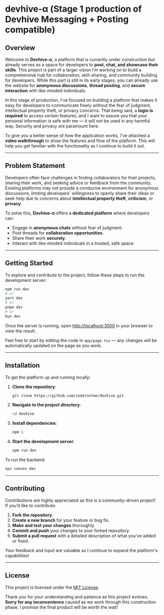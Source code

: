 # devhive-α (Stage 1 production of Devhive Messaging + Posting compatible)

## Overview
Welcome to **Devhive-α**, a platform that is currently under construction but already serves as a space for developers to **post, chat, and showcase their skills**. This project is part of a larger vision I’m working on to build a comprehensive hub for collaboration, skill-sharing, and community building for developers. While this part is still in its early stages, you can already use the website for **anonymous discussions**, **thread posting**, and **secure interaction** with like-minded individuals.

In this stage of production, I've focused on building a platform that makes it easy for developers to communicate freely without the fear of judgment, intellectual property theft, or privacy concerns. That being said, a **login is required** to access certain features, and I want to assure you that your personal information is safe with me — it will not be used in any harmful way. Security and privacy are paramount here.

To give you a better sense of how the application works, I’ve attached a **video walkthrough** to show the features and flow of the platform. This will help you get familiar with the functionality as I continue to build it out.

---

## Problem Statement

Developers often face challenges in finding collaborators for their projects, sharing their work, and seeking advice or feedback from the community. Existing platforms may not provide a conducive environment for anonymous discussions, limiting developers' willingness to openly share their ideas or seek help due to concerns about **intellectual property theft**, **criticism**, or **privacy**.

To solve this, **Devhive-α** offers a **dedicated platform** where developers can:
- Engage in **anonymous chats** without fear of judgment.
- Post threads for **collaboration opportunities**.
- Share their work **securely**.
- Interact with like-minded individuals in a trusted, safe space.

---

## Getting Started

To explore and contribute to the project, follow these steps to run the development server:

```bash
npm run dev
# or
yarn dev
# or
pnpm dev
# or
bun dev
```

Once the server is running, open [http://localhost:3000](http://localhost:3000) in your browser to view the result.

Feel free to start by editing the code in `app/page.tsx` — any changes will be automatically updated on the page as you work.

---

## Installation

To get the platform up and running locally:

1. **Clone the repository**:

    ```bash
    git clone https://github.com/codernotme/devhive.git
    ```

2. **Navigate to the project directory**:

    ```bash
    cd devhive
    ```

3. **Install dependencies**:

    ```bash
    npm i
    ```

4. **Start the development server**:

    ```bash
    npm run dev
    ```

To run the backend:

```bash
npx convex dev
```

---

## Contributing

Contributions are highly appreciated as this is a community-driven project! If you’d like to contribute:

1. **Fork the repository**.
2. **Create a new branch** for your feature or bug fix.
3. **Make and test your changes** thoroughly.
4. **Commit and push** your changes to your forked repository.
5. **Submit a pull request** with a detailed description of what you’ve added or fixed.

Your feedback and input are valuable as I continue to expand the platform's capabilities!

---

## License

This project is licensed under the [MIT License](LICENSE).

Thank you for your understanding and patience as this project evolves. **Sorry for any inconvenience** caused as we work through this construction phase. I promise the final product will be worth the wait!